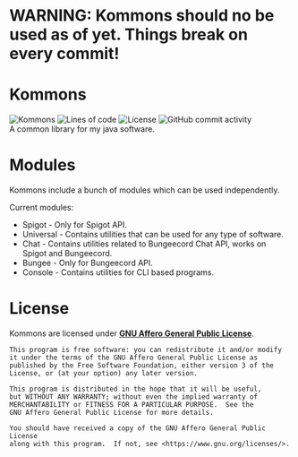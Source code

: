 # WARNING: Kommons should no be used as of yet. Things break on every commit!

# Kommons
![Kommons](https://img.shields.io/badge/Kommons-Common%20library-%231a9fab)
![Lines of code](https://img.shields.io/tokei/lines/github/KaspianDev/Kommons)
![License](https://img.shields.io/github/license/KaspianDev/Kommons)
![GitHub commit activity](https://img.shields.io/github/commit-activity/m/KaspianDev/Kommons) \
A common library for my java software.

# Modules
Kommons include a bunch of modules which can be used independently.

Current modules:
 - Spigot - Only for Spigot API.
 - Universal - Contains utilities that can be used for any type of software.
 - Chat - Contains utilities related to Bungeecord Chat API, works on Spigot and Bungeecord.
 - Bungee - Only for Bungeecord API.
 - Console - Contains utilities for CLI based programs.

# License
Kommons are licensed under [**GNU Affero General Public License**](LICENSE).

```
This program is free software: you can redistribute it and/or modify
it under the terms of the GNU Affero General Public License as
published by the Free Software Foundation, either version 3 of the
License, or (at your option) any later version.

This program is distributed in the hope that it will be useful,
but WITHOUT ANY WARRANTY; without even the implied warranty of
MERCHANTABILITY or FITNESS FOR A PARTICULAR PURPOSE.  See the
GNU Affero General Public License for more details.

You should have received a copy of the GNU Affero General Public License
along with this program.  If not, see <https://www.gnu.org/licenses/>.
```
